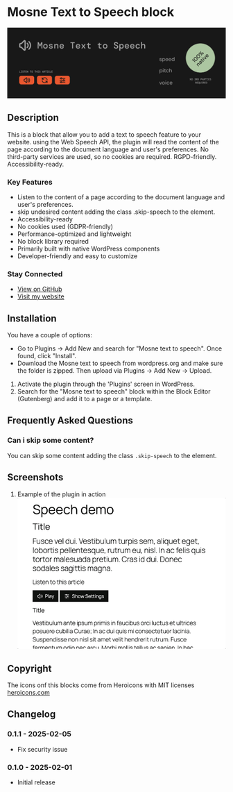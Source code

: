 # Mosne Text to Speech block

![ Mosne Text to Speech ](https://github.com/mosne/mosne-text-to-speech-block/blob/main/.wordpress-org/banner-1544x500.png)

## Description

This is a block that allow you to add a text to speech feature to your website.
using the Web Speech API, the plugin will read the content of the page according to the document language and user's preferences.
No third-party services are used, so no cookies are required. RGPD-friendly. Accessibility-ready.

### Key Features

* Listen to the content of a page according to the document language and user's preferences.
* skip undesired content adding the class .skip-speech to the element.
* Accessibility-ready
* No cookies used (GDPR-friendly)
* Performance-optimized and lightweight
* No block library required
* Primarily built with native WordPress components
* Developer-friendly and easy to customize

### Stay Connected

* [View on GitHub](https://github.com/mosne//mosne-text-to-speech-block)
* [Visit my website](https://mosne.it/)

## Installation

You have a couple of options:

* Go to Plugins &rarr; Add New and search for "Mosne text to speech". Once found, click "Install".
* Download the Mosne text to speech from wordpress.org and make sure the folder is zipped. Then upload via Plugins &rarr; Add New &rarr; Upload.

1. Activate the plugin through the 'Plugins' screen in WordPress.
2. Search for the "Mosne text to speech" block within the Block Editor (Gutenberg) and add it to a page or a template.

## Frequently Asked Questions

### Can i skip some content?

You can skip some content adding the class ```.skip-speech``` to the element.

## Screenshots

1. Example of the plugin in action
   ![screenshot-1](https://github.com/mosne/mosne-text-to-speech-block/blob/main/.wordpress-org/screenshot-1.gif)

## Copyright

The icons onf this blocks come from Heroicons with MIT licenses
[heroicons.com](https://heroicons.com/)

## Changelog

### 0.1.1 - 2025-02-05

* Fix security issue

### 0.1.0 - 2025-02-01

* Initial release
